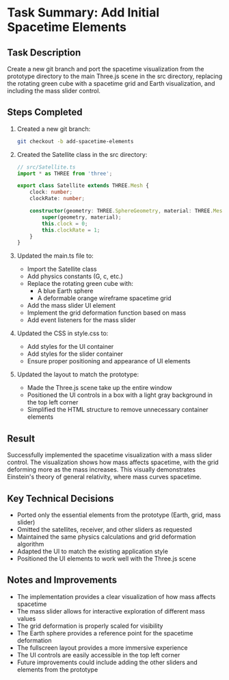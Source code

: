 # Task Summary: Add Initial Spacetime Elements

## Task Description
Create a new git branch and port the spacetime visualization from the prototype directory to the main Three.js scene in the src directory, replacing the rotating green cube with a spacetime grid and Earth visualization, and including the mass slider control.

## Steps Completed

1. Created a new git branch:
   ```bash
   git checkout -b add-spacetime-elements
   ```

2. Created the Satellite class in the src directory:
   ```typescript
   // src/Satellite.ts
   import * as THREE from 'three';

   export class Satellite extends THREE.Mesh {
       clock: number;
       clockRate: number;

       constructor(geometry: THREE.SphereGeometry, material: THREE.MeshPhongMaterial) {
           super(geometry, material);
           this.clock = 0;
           this.clockRate = 1;
       }
   }
   ```

3. Updated the main.ts file to:
   - Import the Satellite class
   - Add physics constants (G, c, etc.)
   - Replace the rotating green cube with:
     - A blue Earth sphere
     - A deformable orange wireframe spacetime grid
   - Add the mass slider UI element
   - Implement the grid deformation function based on mass
   - Add event listeners for the mass slider

4. Updated the CSS in style.css to:
   - Add styles for the UI container
   - Add styles for the slider container
   - Ensure proper positioning and appearance of UI elements

5. Updated the layout to match the prototype:
   - Made the Three.js scene take up the entire window
   - Positioned the UI controls in a box with a light gray background in the top left corner
   - Simplified the HTML structure to remove unnecessary container elements

## Result
Successfully implemented the spacetime visualization with a mass slider control. The visualization shows how mass affects spacetime, with the grid deforming more as the mass increases. This visually demonstrates Einstein's theory of general relativity, where mass curves spacetime.

## Key Technical Decisions
- Ported only the essential elements from the prototype (Earth, grid, mass slider)
- Omitted the satellites, receiver, and other sliders as requested
- Maintained the same physics calculations and grid deformation algorithm
- Adapted the UI to match the existing application style
- Positioned the UI elements to work well with the Three.js scene

## Notes and Improvements
- The implementation provides a clear visualization of how mass affects spacetime
- The mass slider allows for interactive exploration of different mass values
- The grid deformation is properly scaled for visibility
- The Earth sphere provides a reference point for the spacetime deformation
- The fullscreen layout provides a more immersive experience
- The UI controls are easily accessible in the top left corner
- Future improvements could include adding the other sliders and elements from the prototype
